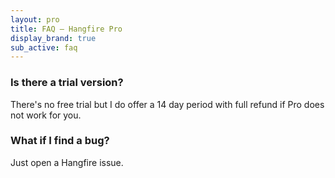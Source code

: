 ```yaml
---
layout: pro
title: FAQ – Hangfire Pro
display_brand: true
sub_active: faq
---
```


<h3>
<a name="user-content-is-there-a-trial-version" class="anchor" href="#is-there-a-trial-version" aria-hidden="true"><span class="octicon octicon-link"></span></a>Is there a trial version?</h3>

<p>There's no free trial but I do offer a 14 day period with full refund if Pro does not work for you.</p>

<h3>
<a name="user-content-what-if-i-find-a-bug" class="anchor" href="#what-if-i-find-a-bug" aria-hidden="true"><span class="octicon octicon-link"></span></a>What if I find a bug?</h3>

<p>Just open a Hangfire issue.</p>